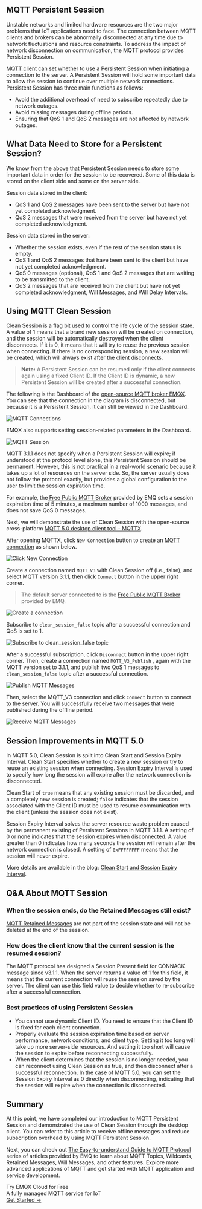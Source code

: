 ## MQTT Persistent Session

Unstable networks and limited hardware resources are the two major problems that IoT applications need to face. The connection between MQTT clients and brokers can be abnormally disconnected at any time due to network fluctuations and resource constraints. To address the impact of network disconnection on communication, the MQTT protocol provides Persistent Session.

[MQTT client](https://www.emqx.com/en/blog/mqtt-client-tools) can set whether to use a Persistent Session when initiating a connection to the server. A Persistent Session will hold some important data to allow the session to continue over multiple network connections. Persistent Session has three main functions as follows:

- Avoid the additional overhead of need to subscribe repeatedly due to network outages.
- Avoid missing messages during offline periods.
- Ensuring that QoS 1 and QoS 2 messages are not affected by network outages.


## What Data Need to Store for a Persistent Session?

We know from the above that Persistent Session needs to store some important data in order for the session to be recovered. Some of this data is stored on the client side and some on the server side.

Session data stored in the client:

- QoS 1 and QoS 2 messages have been sent to the server but have not yet completed acknowledgment.
- QoS 2 messages that were received from the server but have not yet completed acknowledgment.

Session data stored in the server:

- Whether the session exists, even if the rest of the session status is empty.
- QoS 1 and QoS 2 messages that have been sent to the client but have not yet completed acknowledgment.
- QoS 0 messages (optional), QoS 1 and QoS 2 messages that are waiting to be transmitted to the client.
- QoS 2 messages that are received from the client but have not yet completed acknowledgment, Will Messages, and Will Delay Intervals.

## Using MQTT Clean Session

Clean Session is a flag bit used to control the life cycle of the session state. A value of 1 means that a brand new session will be created on connection, and the session will be automatically destroyed when the client disconnects. If it is 0, it means that it will try to reuse the previous session when connecting. If there is no corresponding session, a new session will be created, which will always exist after the client disconnects.

> **Note:** A Persistent Session can be resumed only if the client connects again using a fixed Client ID. If the Client ID is dynamic, a new Persistent Session will be created after a successful connection.

The following is the Dashboard of the [open-source MQTT broker EMQX](https://www.emqx.io/). You can see that the connection in the diagram is disconnected, but because it is a Persistent Session, it can still be viewed in the Dashboard.

![MQTT Connections](https://assets.emqx.com/images/f66ac8daa11ef2ff5df6b466cd81b510.png)

EMQX also supports setting session-related parameters in the Dashboard.

![MQTT Session](https://assets.emqx.com/images/b1a0e23bf46e46762ce8dd9fc4a38bef.png)

MQTT 3.1.1 does not specify when a Persistent Session will expire; if understood at the protocol level alone, this Persistent Session should be permanent. However, this is not practical in a real-world scenario because it takes up a lot of resources on the server side. So, the server usually does not follow the protocol exactly, but provides a global configuration to the user to limit the session expiration time.

For example, the[ Free Public MQTT Broker](https://www.emqx.com/en/mqtt/public-mqtt5-broker) provided by EMQ sets a session expiration time of 5 minutes, a maximum number of 1000 messages, and does not save QoS 0 messages.

Next, we will demonstrate the use of Clean Session with the open-source cross-platform [MQTT 5.0 desktop client tool - MQTTX](https://mqttx.app/).

After opening MQTTX, click `New Connection` button to create an [MQTT connection](https://www.emqx.com/en/blog/how-to-set-parameters-when-establishing-an-mqtt-connection) as shown below.

![Click New Connection](https://assets.emqx.com/images/905a669d634a4438a7bdcc6cad90b975.png)

Create a connection named `MQTT_V3` with Clean Session off (i.e., false), and select MQTT version 3.1.1, then click `Connect` button in the upper right corner.

> The default server connected to is the [Free Public MQTT Broker](https://www.emqx.com/en/mqtt/public-mqtt5-broker) provided by EMQ.

![Create a connection](https://assets.emqx.com/images/fb8b1986a743b061cab5028c353016c9.png)

Subscribe to `clean_session_false` topic after a successful connection and QoS is set to 1.

![Subscribe to clean_session_false topic](https://assets.emqx.com/images/5fa0b38984c1f199bbd6f875a6a65bd4.png)

After a successful subscription, click `Disconnect` button in the upper right corner. Then, create a connection named `MQTT_V3_Publish` , again with the MQTT version set to 3.1.1, and publish two QoS 1 messages to `clean_session_false` topic after a successful connection.

![Publish MQTT Messages](https://assets.emqx.com/images/1590dd170d31a0576110dd2790a8eabd.png)

Then, select the MQTT_V3 connection and click `Connect` button to connect to the server. You will successfully receive two messages that were published during the offline period.

![Receive MQTT Messages](https://assets.emqx.com/images/3797fb43e05558eca50e41596e307fde.png)


## Session Improvements in MQTT 5.0

In MQTT 5.0, Clean Session is split into Clean Start and Session Expiry Interval. Clean Start specifies whether to create a new session or try to reuse an existing session when connecting. Session Expiry Interval is used to specify how long the session will expire after the network connection is disconnected.

Clean Start of `true` means that any existing session must be discarded, and a completely new session is created; `false` indicates that the session associated with the Client ID must be used to resume communication with the client (unless the session does not exist).

Session Expiry Interval solves the server resource waste problem caused by the permanent existing of Persistent Sessions in MQTT 3.1.1. A setting of 0 or none indicates that the session expires when disconnected. A value greater than 0 indicates how many seconds the session will remain after the network connection is closed. A setting of `0xFFFFFFFF` means that the session will never expire.

More details are available in the blog: [Clean Start and Session Expiry Interval](https://www.emqx.com/en/blog/mqtt5-new-feature-clean-start-and-session-expiry-interval).


## Q&A About MQTT Session

### When the session ends, do the Retained Messages still exist?

[MQTT Retained Messages](https://www.emqx.com/en/blog/mqtt5-features-retain-message) are not part of the session state and will not be deleted at the end of the session.

### How does the client know that the current session is the resumed session?

The MQTT protocol has designed a Session Present field for CONNACK message since v3.1.1. When the server returns a value of 1 for this field, it means that the current connection will reuse the session saved by the server. The client can use this field value to decide whether to re-subscribe after a successful connection.

### Best practices of using Persistent Session

- You cannot use dynamic Client ID. You need to ensure that the Client ID is fixed for each client connection.
- Properly evaluate the session expiration time based on server performance, network conditions, and client type. Setting it too long will take up more server-side resources. And setting it too short will cause the session to expire before reconnecting successfully.
- When the client determines that the session is no longer needed, you can reconnect using Clean Session as true, and then disconnect after a successful reconnection. In the case of MQTT 5.0, you can set the Session Expiry Interval as 0 directly when disconnecting, indicating that the session will expire when the connection is disconnected.

## Summary

At this point, we have completed our introduction to MQTT Persistent Session and demonstrated the use of Clean Session through the desktop client. You can refer to this article to receive offline messages and reduce subscription overhead by using MQTT Persistent Session.

Next, you can check out [The Easy-to-understand Guide to MQTT Protocol](https://www.emqx.com/en/mqtt-guide) series of articles provided by EMQ to learn about MQTT Topics, Wildcards, Retained Messages, Will Messages, and other features. Explore more advanced applications of MQTT and get started with MQTT application and service development.




<section class="promotion">
    <div>
        Try EMQX Cloud for Free
        <div class="is-size-14 is-text-normal has-text-weight-normal">A fully managed MQTT service for IoT</div>
    </div>
    <a href="https://accounts.emqx.com/signup?continue=https://cloud-intl.emqx.com/console/deployments/0?oper=new" class="button is-gradient px-5">Get Started →</a>
</section>
